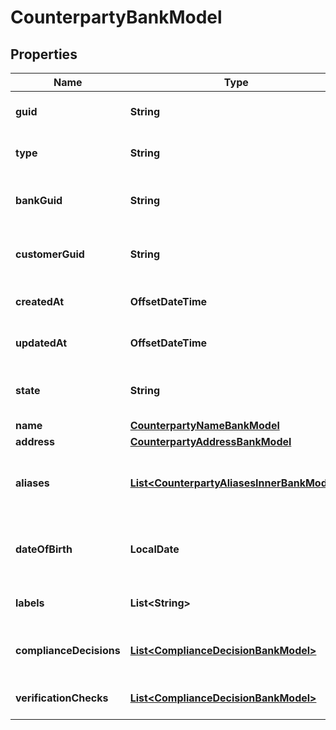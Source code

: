 

# CounterpartyBankModel


## Properties

| Name | Type | Description | Notes |
|------------ | ------------- | ------------- | -------------|
|**guid** | **String** | Auto-generated unique identifier for the counterparty. |  [optional] |
|**type** | **String** | The counterparty type; one of business or individual. |  [optional] |
|**bankGuid** | **String** | Auto-generated unique identifier for the counterparty&#39;s bank. |  [optional] |
|**customerGuid** | **String** | Auto-generated unique identifier for the counterparty&#39;s customer. |  [optional] |
|**createdAt** | **OffsetDateTime** | ISO8601 datetime the record was created at. |  [optional] |
|**updatedAt** | **OffsetDateTime** | ISO8601 datetime the record was last updated at. |  [optional] |
|**state** | **String** | The counterparty state; one of storing, unverified, verified, or rejected. |  [optional] |
|**name** | [**CounterpartyNameBankModel**](CounterpartyNameBankModel.md) |  |  [optional] |
|**address** | [**CounterpartyAddressBankModel**](CounterpartyAddressBankModel.md) |  |  [optional] |
|**aliases** | [**List&lt;CounterpartyAliasesInnerBankModel&gt;**](CounterpartyAliasesInnerBankModel.md) | The counterparty&#39;s aliases. Only available for GET operations when &#39;include_pii&#39; is set. |  [optional] |
|**dateOfBirth** | **LocalDate** | The counterparty&#39;s DOB. Only available for GET operations when &#39;include_pii&#39; is set. |  [optional] |
|**labels** | **List&lt;String&gt;** | The labels associated with the counterparty. |  [optional] |
|**complianceDecisions** | [**List&lt;ComplianceDecisionBankModel&gt;**](ComplianceDecisionBankModel.md) | The compliance decisions associated with the counterparty. |  [optional] |
|**verificationChecks** | [**List&lt;ComplianceDecisionBankModel&gt;**](ComplianceDecisionBankModel.md) | Deprecated; use compliance_decisions instead. |  [optional] |




